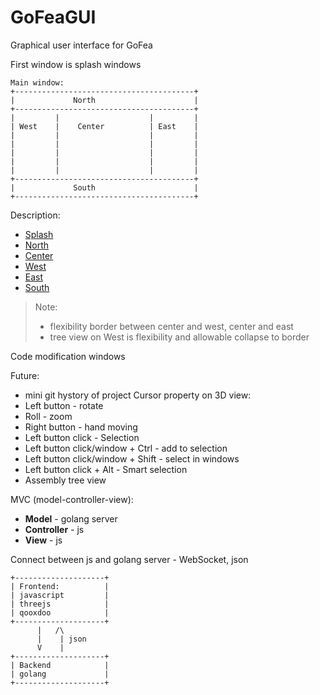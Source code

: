 # GoFeaGUI
Graphical user interface for GoFea

First window is splash windows

```
Main window:
+----------------------------------------+
|             North                      |
+----------------------------------------+
|         |                    |         |
| West    |    Center          | East    |
|         |                    |         |
|         |                    |         |
|         |                    |         |
|         |                    |         |
|         |                    |         |
+----------------------------------------+
|             South                      |
+----------------------------------------+
```

Description:
- [Splash](https://github.com/Konstantin8105/GoFeaGUI/blob/master/Splash.md )
- [North](https://github.com/Konstantin8105/GoFeaGUI/blob/master/North.md )
- [Center](https://github.com/Konstantin8105/GoFeaGUI/blob/master/Center.md )
- [West](https://github.com/Konstantin8105/GoFeaGUI/blob/master/West.md )
- [East](https://github.com/Konstantin8105/GoFeaGUI/blob/master/East.md )
- [South](https://github.com/Konstantin8105/GoFeaGUI/blob/master/South.md )
> Note: 
> - flexibility border between center and west, center and east
> - tree view on West is flexibility and allowable collapse to border

Code modification windows

Future:
- mini git hystory of project
Cursor property on 3D view:
- Left button - rotate
- Roll - zoom
- Right button - hand moving 
- Left button click - Selection
- Left button click/window + Ctrl - add to selection
- Left button click/window + Shift - select in windows
- Left button click + Alt - Smart selection
- Assembly tree view


MVC (model-controller-view):
* **Model** - golang server
* **Controller** - js
* **View** - js

Connect between js and golang server - WebSocket, json

```
+--------------------+
| Frontend:          |
| javascript         |
| threejs            |
| qooxdoo            |
+--------------------+
      |   /\
      |    | json
      V    |
+--------------------+
| Backend            |
| golang             |
+--------------------+
```

